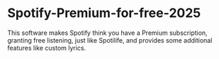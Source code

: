 # Spotify-Premium-for-free-2025
This software makes Spotify think you have a Premium subscription, granting free listening, just like Spotilife, and provides some additional features like custom lyrics.
